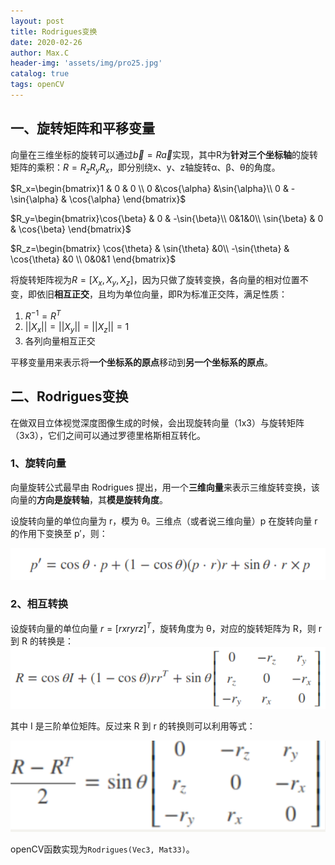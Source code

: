```yaml
---
layout: post
title: Rodrigues变换
date: 2020-02-26
author: Max.C
header-img: 'assets/img/pro25.jpg'
catalog: true
tags: openCV 
---
```


## 一、旋转矩阵和平移变量



向量在三维坐标的旋转可以通过$\vec{b}=R\vec{a}$实现，其中R为**针对三个坐标轴**的旋转矩阵的乘积：$R=R_zR_yR_x$，即分别绕x、y、z轴旋转α、β、θ的角度。

$R_x=\begin{bmatrix}1 & 0 & 0 \\ 0 &\cos{\alpha} &\sin{\alpha}\\ 0 & -\sin{\alpha} & \cos{\alpha} \end{bmatrix}$

$R_y=\begin{bmatrix}\cos{\beta} & 0 & -\sin{\beta}\\ 0&1&0\\ \sin{\beta} & 0 & \cos{\beta} \end{bmatrix}$

$R_z=\begin{bmatrix} \cos{\theta} &  \sin{\theta} &0\\ -\sin{\theta} & \cos{\theta} &0 \\ 0&0&1 \end{bmatrix}$

将旋转矩阵视为$R = [ X_x,X_y,X_z]$，因为只做了旋转变换，各向量的相对位置不变，即依旧**相互正交**，且均为单位向量，即R为标准正交阵，满足性质：

1. $R^{-1} = R^T$
2. $||X_x|| = ||X_y|| = ||X_z|| = 1$
3. 各列向量相互正交

平移变量用来表示将**一个坐标系的原点**移动到**另一个坐标系的原点**。

## 二、Rodrigues变换

在做双目立体视觉深度图像生成的时候，会出现旋转向量（1x3）与旋转矩阵（3x3），它们之间可以通过罗德里格斯相互转化。

### 1、旋转向量

向量旋转公式最早由 Rodrigues 提出，用一个**三维向量**来表示三维旋转变换，该向量的**方向是旋转轴**，其**模是旋转角度**。

设旋转向量的单位向量为 r，模为 θ。三维点（或者说三维向量）p 在旋转向量 r 的作用下变换至 p′，则：

![img](../assets/post_img/2020-02-12/38.png)

### 2、相互转换

设旋转向量的单位向量 $r=[rx ry rz]^T$，旋转角度为 θ，对应的旋转矩阵为 R，则 r 到 R 的转换是：
![img](../assets/post_img/2020-02-12/39.png)

其中 I 是三阶单位矩阵。反过来 R 到 r 的转换则可以利用等式：

![img](../assets/post_img/2020-02-12/40.png)

openCV函数实现为`Rodrigues(Vec3, Mat33)`。